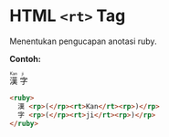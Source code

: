 # HTML `<rt>` Tag

Menentukan pengucapan anotasi ruby.

<div class="example">
	<p class="example__label"><strong>Contoh:</strong></p>
	<div class="example__preview">
<ruby>
  漢 <rp>(</rp><rt>Kan</rt><rp>)</rp>
  字 <rp>(</rp><rt>ji</rt><rp>)</rp>
</ruby>
	</div>
</div>

```html
<ruby>
  漢 <rp>(</rp><rt>Kan</rt><rp>)</rp>
  字 <rp>(</rp><rt>ji</rt><rp>)</rp>
</ruby>
```
